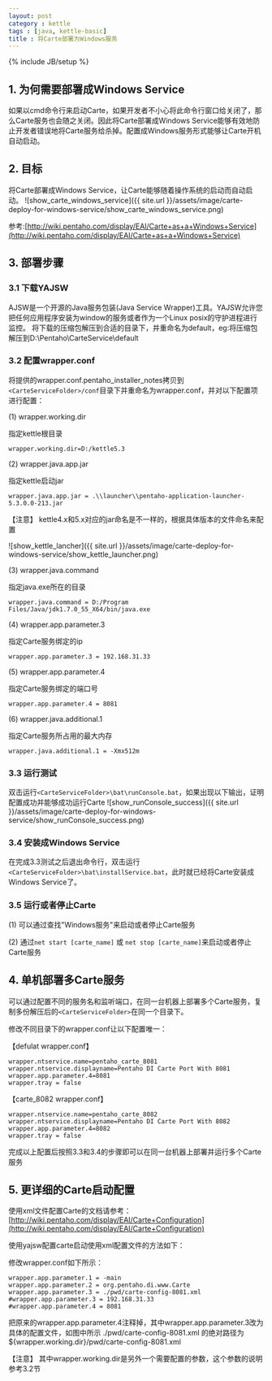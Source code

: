 ```yaml
---
layout: post
category : kettle
tags : [java, kettle-basic]
title : 将Carte部署为Windows服务
---
```

{% include JB/setup %}

## 1. 为何需要部署成Windows Service
如果以cmd命令行来启动Carte，如果开发者不小心将此命令行窗口给关闭了，那么Carte服务也会随之关闭。因此将Carte部署成Windows Service能够有效地防止开发者错误地将Carte服务给杀掉。配置成Windows服务形式能够让Carte开机自动启动。

## 2. 目标
将Carte部署成Windows Service，让Carte能够随着操作系统的启动而自动启动。
![show_carte_windows_service]({{ site.url }}/assets/image/carte-deploy-for-windows-service/show_carte_windows_service.png)

参考:[http://wiki.pentaho.com/display/EAI/Carte+as+a+Windows+Service](http://wiki.pentaho.com/display/EAI/Carte+as+a+Windows+Service)

## 3. 部署步骤
### 3.1 下载YAJSW
AJSW是一个开源的Java服务包装(Java Service Wrapper)工具。YAJSW允许您把任何应用程序安装为window的服务或者作为一个Linux posix的守护进程进行监控。
将下载的压缩包解压到合适的目录下，并重命名为default，eg:将压缩包解压到D:\Pentaho\CarteService\default
### 3.2 配置wrapper.conf
将提供的wrapper.conf.pentaho_installer_notes拷贝到`<CarteServiceFolder>/conf`目录下并重命名为wrapper.conf，并对以下配置项进行配置：

(1) wrapper.working.dir

指定kettle根目录 

	wrapper.working.dir=D:/kettle5.3

(2) wrapper.java.app.jar

指定kettle启动jar

	wrapper.java.app.jar = .\\launcher\\pentaho-application-launcher-5.3.0.0-213.jar

【注意】 kettle4.x和5.x对应的jar命名是不一样的，根据具体版本的文件命名来配置

![show_kettle_lancher]({{ site.url }}/assets/image/carte-deploy-for-windows-service/show_kettle_launcher.png)

(3) wrapper.java.command

指定java.exe所在的目录

	wrapper.java.command = D:/Program Files/Java/jdk1.7.0_55_X64/bin/java.exe

(4) wrapper.app.parameter.3

指定Carte服务绑定的ip

	wrapper.app.parameter.3 = 192.168.31.33

(5) wrapper.app.parameter.4

指定Carte服务绑定的端口号

	wrapper.app.parameter.4 = 8081

(6) wrapper.java.additional.1

指定Carte服务所占用的最大内存

	wrapper.java.additional.1 = -Xmx512m

### 3.3 运行测试
双击运行`<CarteServiceFolder>\bat\runConsole.bat`，如果出现以下输出，证明配置成功并能够成功运行Carte
![show_runConsole_success]({{ site.url }}/assets/image/carte-deploy-for-windows-service/show_runConsole_success.png)

### 3.4 安装成Windows Service
在完成3.3测试之后退出命令行，双击运行`<CarteServiceFolder>\bat\installService.bat`，此时就已经将Carte安装成Windows Service了。

### 3.5 运行或者停止Carte
(1) 可以通过查找"Windows服务"来启动或者停止Carte服务

(2) 通过`net start [carte_name]` 或 `net stop [carte_name]`来启动或者停止Carte服务

## 4. 单机部署多Carte服务
可以通过配置不同的服务名和监听端口，在同一台机器上部署多个Carte服务，复制多份解压后的`<CarteServiceFolder>`在同一个目录下。

修改不同目录下的wrapper.conf让以下配置唯一：

【defulat wrapper.conf】

	wrapper.ntservice.name=pentaho_carte_8081
	wrapper.ntservice.displayname=Pentaho DI Carte Port With 8081
	wrapper.app.parameter.4=8081
	wrapper.tray = false

【carte_8082 wrapper.conf】

	wrapper.ntservice.name=pentaho_carte_8082
	wrapper.ntservice.displayname=Pentaho DI Carte Port With 8082
	wrapper.app.parameter.4=8082
	wrapper.tray = false

完成以上配置后按照3.3和3.4的步骤即可以在同一台机器上部署并运行多个Carte服务

## 5. 更详细的Carte启动配置
使用xml文件配置Carte的文档请参考：
[http://wiki.pentaho.com/display/EAI/Carte+Configuration](http://wiki.pentaho.com/display/EAI/Carte+Configuration)

使用yajsw配置carte启动使用xml配置文件的方法如下：

修改wrapper.conf如下所示：

	wrapper.app.parameter.1 = -main
	wrapper.app.parameter.2 = org.pentaho.di.www.Carte
	wrapper.app.parameter.3 = ./pwd/carte-config-8081.xml
	#wrapper.app.parameter.3 = 192.168.31.33
	#wrapper.app.parameter.4 = 8081

把原来的wrapper.app.parameter.4注释掉，其中wrapper.app.parameter.3改为具体的配置文件，如图中所示 ./pwd/carte-config-8081.xml 的绝对路径为 ${wrapper.working.dir}/pwd/carte-config-8081.xml

【注意】 其中wrapper.working.dir是另外一个需要配置的参数，这个参数的说明参考3.2节